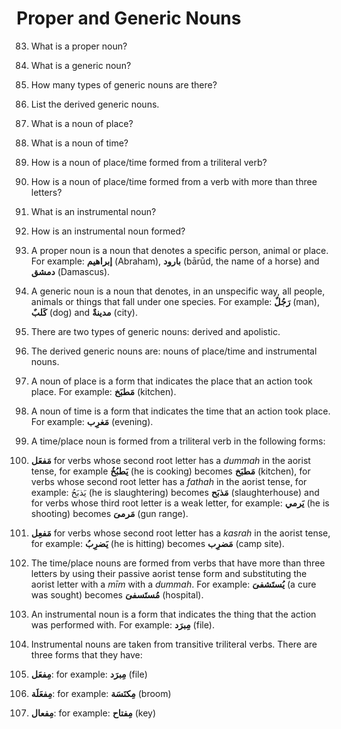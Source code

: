 Proper and Generic Nouns
========================

83. What is a proper noun?

84. What is a generic noun?

85. How many types of generic nouns are there?

86. List the derived generic nouns.

87. What is a noun of place?

88. What is a noun of time?

89. How is a noun of place/time formed from a triliteral verb?

90. How is a noun of place/time formed from a verb with more than three
letters?

91. What is an instrumental noun?

92. How is an instrumental noun formed?

83. A proper noun is a noun that denotes a specific person, animal or
place. For example: **إبراهیم** (Abraham), **بارود** (bārūd, the name of
a horse) and **دمشق** (Damascus).

84. A generic noun is a noun that denotes, in an unspecific way, all
people, animals or things that fall under one species. For example:
**رَجُلٌ** (man), **کَلبٌ** (dog) and **مدینةٌ** (city).

85. There are two types of generic nouns: derived and apolistic.

86. The derived generic nouns are: nouns of place/time and instrumental
nouns.

87. A noun of place is a form that indicates the place that an action
took place. For example: **مَطبَخ** (kitchen).

88. A noun of time is a form that indicates the time that an action took
place. For example: **مَغرِب** (evening).

89. A time/place noun is formed from a triliteral verb in the following
forms:

1. **مَفعَل** for verbs whose second root letter has a *dummah* in the
aorist tense, for example **یَطبُخُ** (he is cooking) becomes **مَطبَخ**
(kitchen), for verbs whose second root letter has a *fathah* in the
aorist tense, for example: یَذبَحُ (he is slaughtering) becomes
**مَذبَح** (slaughterhouse) and for verbs whose third root letter is a
weak letter, for example: **یَرمي** (he is shooting) becomes **مَرمیَ**
(gun range).

2. **مَفعِل** for verbs whose second root letter has a *kasrah* in the
aorist tense, for example: **یَضرِبُ** (he is hitting) becomes
**مَضرِب** (camp site).

90. The time/place nouns are formed from verbs that have more than three
letters by using their passive aorist tense form and substituting the
aorist letter with a *mīm* with a *dummah*. For example: **یُستَشفیَ**
(a cure was sought) becomes **مُستَسفیَ** (hospital).

91. An instrumental noun is a form that indicates the thing that the
action was performed with. For example: **مِبرَد** (file).

92. Instrumental nouns are taken from transitive triliteral verbs. There
are three forms that they have:

1. **مِفعَل**: for example: **مِبرَد** (file)

2. **مِفعَلَة**: for example: **مِکنَسَة** (broom)

3. **مِفعال**: for example: **مِفتاح** (key)


